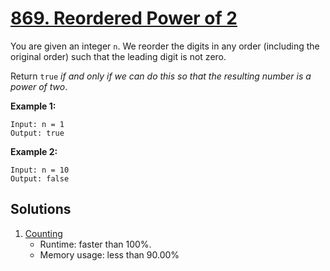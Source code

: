 # [869. Reordered Power of 2](https://leetcode.com/problems/reordered-power-of-2/)

You are given an integer `n`. We reorder the digits in any order (including the original order) such that the leading digit is not zero.

Return `true` _if and only if we can do this so that the resulting number is a power of two_.

**Example 1:**

```
Input: n = 1
Output: true
```

**Example 2:**

```
Input: n = 10
Output: false
```

## Solutions
1. [Counting](./ReorderedPowerOf2.java)
    - Runtime: faster than 100%.
    - Memory usage: less than 90.00%
